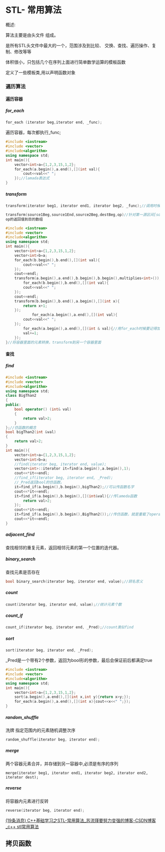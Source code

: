 #  STL- 常用算法

概述:

算法主要是由头文件<algorithm> <functional> <numeric>组成。

<algorithm>是所有STL头文件中最大的一个，范围涉及到比较、 交换、查找、遍历操作、复制、修改等等

<numeric>体积很小，只包括几个在序列上面进行简单数学运算的模板函数

<functional>定义了一些模板类,用以声明函数对象

### 遍历算法

#### 遍历容器

##### for_each

```c++
for_each (iterator beg,iterator end, _func);
```

遍历容器，每次都执行_func;

```c++
#include <iostream>
#include <vector>
#include<algorithm>
using namespace std;
int main(){   
    vector<int>a={1,2,3,15,1,2};
    for_each(a.begin(),a.end(),[](int val){
        cout<<val<<" ";
    });//lamada表达式
}
```

##### transform

```c++
transform(iterator beg1, iterator end1, iterator beg2, _func);//调用时候必须保证目标区域有足够的空间。
```

```c++
transform(source1Beg,source1End,source2Beg,destBeg,op)//针对第一源区间[source1Beg,source1End)以及“从source2Beg开始的第二源区间”的对应元素，调用:op(source1Elem,source2Elem) 并将结果写入以destBeg起始的目标区间内;要保证空间相同
op的返回值到目的数组
```

```c++
#include <iostream>
#include <vector>
#include<algorithm>
using namespace std;
int main(){   
    vector<int>a={1,2,3,15,1,2};
    vector<int>b=a;
    for_each(b.begin(),b.end(),[](int val){
        cout<<val<<" ";
    });
    cout<<endl;
    transform(a.begin(),a.end(),b.begin(),b.begin(),multiplies<int>());
        for_each(b.begin(),b.end(),[](int val){
        cout<<val<<" ";
    });
    cout<<endl;
    transform(b.begin(),b.end(),a.begin(),[](int x){
        return x+1;
    });
            for_each(a.begin(),a.end(),[](int val){
        cout<<val<<" ";
    });
        for_each(a.begin(),a.end(),[](int & val){//用for_each时候要记得加引用，如果想要改变某函数值。
        val+=1;
    });
}//将容器里面的元素转换，transform到另一个容器里面
```

#### 查找

##### find

```c++
#include <iostream>
#include <vector>
#include<algorithm>
using namespace std;
class BigThan2
{
public:
    bool operator() (int& val)
    {
        return val>2;
    }
};//仿函数的概念
bool bigThan2(int &val)
{
    return val>2;
}
int main(){   
    vector<int>a={1,2,3,15,1,2};
    vector<int>b=a;
    //find(iterator beg, iterator end, value);
    vector<int>::iterator it=find(a.begin(),a.begin(),1);
    cout<<*it<<endl;
    //find_if(iterator beg, iterator end, _Pred);
    //_Pred返回bool的仿函数。
    it=find_if(a.begin(),b.begin(),bigThan2);//可以传函数名字
    cout<<*it<<endl;
    it=find_if(a.begin(),b.begin(),[](int&val){//传lameda函数
        return val>2;
    });
    cout<<*it<<endl;
    it=find_if(a.begin(),b.begin(),BigThan2());//传仿函数，就是重载了operater();
    cout<<*it<<endl;
}
```

##### adjacent_find

查找相邻的重复元素，返回相邻元素的第一个位置的迭代器。

##### binary_search

查找元素是否存在

```c++
bool binary_search(iterator beg, iterator end, value);//顾名思义
```

##### count

```c++
count(iterator beg, iterator end, value);//统计元素个数
```

##### count_if

```c++
count_if(iterator beg, iterator end, _Pred);//count类似find
```

##### sort

```c++
sort(iterator beg, iterator end, _Pred);
```

_Pred是一个带有2个参数，返回为bool形的参数，最后会保证前后都满足true

```c++
#include <iostream>
#include <vector>
#include<algorithm>
using namespace std;
int main(){   
    vector<int>a={1,2,3,15,1,2};
    sort(a.begin(),a.end(),[](int x,int y){return x>y;});
    for_each(a.begin(),a.end(),[](int x){cout<<x<<" ";});
}

```

##### random_shuffle

洗牌 指定范围内的元素随机调整次序

```c++
random_shuffle(iterator beg, iterator end);
```

##### merge

两个容器元素合并，并存储到另一容器中,必须是有序的序列

```
merge(iterator beg1, iterator end1, iterator beg2, iterator end2, iterator dest);
```

##### reverse

将容器内元素进行反转

```c++
reverse(iterator beg, iterator end);
```

[(19条消息) C++基础学习之STL-常用算法_苏流瑾要努力变强的博客-CSDN博客_c++ stl常用算法](https://blog.csdn.net/qq_45812934/article/details/122664819)

## 拷贝函数![]()